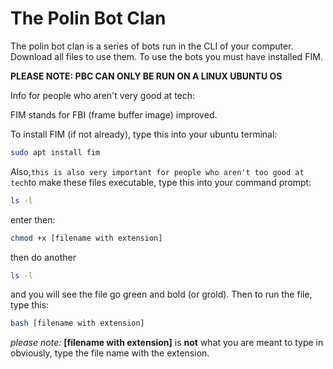 # The Polin Bot Clan
The polin bot clan is a series of bots run in the CLI of your computer. Download all files to use them. To use the bots you must have installed FIM.

**PLEASE NOTE: PBC CAN ONLY BE RUN ON A LINUX UBUNTU OS**

Info for people who aren't very good at tech:

FIM stands for FBI (frame buffer image) improved.

To install FIM (if not already), type this into your ubuntu terminal:
```bash
sudo apt install fim
```
Also,`this is also very important for people who aren't too good at tech`to make these files executable, type this into your command prompt:
```bash
ls -l
```
enter then:
```bash
chmod +x [filename with extension]
```
then do another 
```bash 
ls -l
```
and you will see the file go green and bold (or grold).
Then to run the file, type this:
```bash
bash [filename with extension]
```
*please note:* **[filename with extension]** is **not** what you are meant to type in obviously, type the file name with the extension.
 
